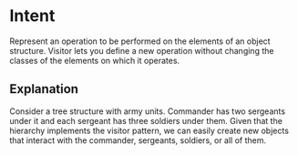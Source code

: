 # Intent

Represent an operation to be performed on the elements of an object structure. Visitor lets you
define a new operation without changing the classes of the elements on which it operates.

## Explanation

Consider a tree structure with army units. Commander has two sergeants under it and each sergeant
has three soldiers under them. Given that the hierarchy implements the visitor pattern, we can
easily create new objects that interact with the commander, sergeants, soldiers, or all of them.